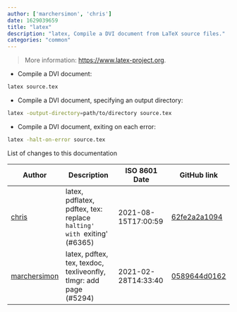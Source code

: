 ```yaml
---
author: ['marchersimon', 'chris']
date: 1629039659
title: "latex"
description: "latex, Compile a DVI document from LaTeX source files."
categories: "common"
---
```

> More information: <https://www.latex-project.org>.

- Compile a DVI document:

```bash
latex source.tex
```

- Compile a DVI document, specifying an output directory:

```bash
latex -output-directory=path/to/directory source.tex
```

- Compile a DVI document, exiting on each error:

```bash
latex -halt-on-error source.tex
```
List of changes to this documentation


Author | Description | ISO 8601 Date | GitHub link
------|-----|-----|-----
[chris](mailto:35269695+chrissxYT@users.noreply.github.com) | latex, pdflatex, pdftex, tex: replace `halting' with `exiting' (#6365) | 2021-08-15T17:00:59 | [62fe2a2a1094](https://github.com/tldr-pages/tldr/commit/62fe2a2a10942b3808bc2b6bfe1f2996e9fb8602)
[marchersimon](mailto:50295997+marchersimon@users.noreply.github.com) | latex, pdftex, tex, texdoc, texliveonfly, tlmgr: add page (#5294) | 2021-02-28T14:33:40 | [0589644d0162](https://github.com/tldr-pages/tldr/commit/0589644d0162bec7390a9ad3b417effa0577bf7b)

